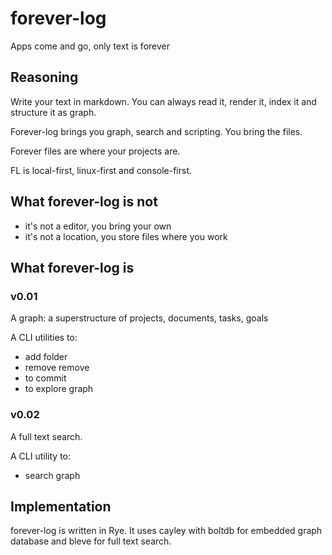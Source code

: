# forever-log

Apps come and go, only text is forever

## Reasoning

Write your text in markdown. You can always read it, render it, index it and structure it as graph.

Forever-log brings you graph, search and scripting. You bring the files.

Forever files are where your projects are.

FL is local-first, linux-first and console-first.

## What forever-log is not

* it's not a editor, you bring your own
* it's not a location, you store files where you work

## What forever-log is 

### v0.01

A graph: a superstructure of projects, documents, tasks, goals

A CLI utilities to: 

* add folder
* remove remove
* to commit
* to explore graph 

### v0.02

A full text search.

A CLI utility to:

* search graph

## Implementation

forever-log is written in Rye. It uses cayley with boltdb for embedded graph database and bleve for full text search.
